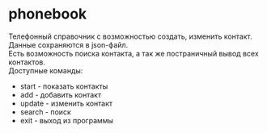# phonebook

Телефонный справочник с возможностью создать, изменить контакт. \
Данные сохраняются в json-файл. \
Есть возможность поиска контакта, а так же постраничный вывод всех контактов. \
Доступные команды:
- start - показать контакты
- add - добавить контакт
- update - изменить контакт
- search - поиск
- exit - выход из программы